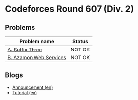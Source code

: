 # Codeforces Round 607 (Div. 2)

## Problems

|Problem name|Status|
|------------|---------|
| [A. Suffix Three](problems/A._Suffix_Three.md)|NOT OK|
| [B. Azamon Web Services](problems/B._Azamon_Web_Services.md)|NOT OK|
## Blogs

- [Announcement (en)](blogs/Announcement_(en).md)
- [Tutorial (en)](blogs/Tutorial_(en).md)
